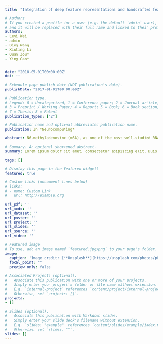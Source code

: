 ```yaml
---
title: "Integration of deep feature representations and handcrafted features to improve the prediction of N6-methyladenosine sites"

# Authors
# If you created a profile for a user (e.g. the default `admin` user), write the username (folder name) here 
# and it will be replaced with their full name and linked to their profile.                    
authors:
- Leyi Wei 
- admin
- Bing Wang
- Xiuting Li
- Quan Zou*
- Xing Gao*


date: "2018-05-01T00:00:00Z"
doi: ""

# Schedule page publish date (NOT publication's date).
publishDate: "2017-01-01T00:00:00Z"

# Publication type.
# Legend: 0 = Uncategorized; 1 = Conference paper; 2 = Journal article;
# 3 = Preprint / Working Paper; 4 = Report; 5 = Book; 6 = Book section;
# 7 = Thesis; 8 = Patent
publication_types: ["2"]

# Publication name and optional abbreviated publication name.
publication: In *Neurocomputing*

abstract: N6-methyladenosine (m6A), as one of the most well-studied RNA modifications, has been found to be involved with a wide range of biological processes. Recently, diverse computational methods have been developed for automated identification of m6A sites within RNAs. To identify m6A sites accurately, one of the major challenges is to extract informative features to describe characteristics of m6A sites. However, existing feature representation methods are usually hand-crafted based, and cannot capture discriminative information of m6A sites. In this paper, we develop a m6A site predictor, named DeepM6APred. In this predictor, we propose to use a deep learning based feature descriptor with deep belief network (DBN) to extract high-level latent features. By integrating the deep features with traditional handcrafted features, we train a classification model based on support vector machine and successfully improve the predictive ability of m6A sites. Experimental results on a benchmark dataset show that our proposed method outperforms the state-of-the-art predictors, at least 2% higher in terms of Matthew's correlation coefficient (MCC). Moreover, a webserver that implements the DeepM6APred is established, which is currently available at the 

# Summary. An optional shortened abstract.
summary: Lorem ipsum dolor sit amet, consectetur adipiscing elit. Duis posuere tellus ac convallis placerat. Proin tincidunt magna sed ex sollicitudin condimentum.

tags: []

# Display this page in the Featured widget?
featured: true

# Custom links (uncomment lines below)
# links:
# - name: Custom Link
#   url: http://example.org

url_pdf: ''
url_code: ''
url_dataset: ''
url_poster: ''
url_project: ''
url_slides: ''
url_source: ''
url_video: ''

# Featured image
# To use, add an image named `featured.jpg/png` to your page's folder. 
image:
  caption: 'Image credit: [**Unsplash**](https://unsplash.com/photos/pLCdAaMFLTE)'
  focal_point: ""
  preview_only: false

# Associated Projects (optional).
#   Associate this publication with one or more of your projects.
#   Simply enter your project's folder or file name without extension.
#   E.g. `internal-project` references `content/project/internal-project/index.md`.
#   Otherwise, set `projects: []`.
projects:
- []

# Slides (optional).
#   Associate this publication with Markdown slides.
#   Simply enter your slide deck's filename without extension.
#   E.g. `slides: "example"` references `content/slides/example/index.md`.
#   Otherwise, set `slides: ""`.
slides: []
---
```


